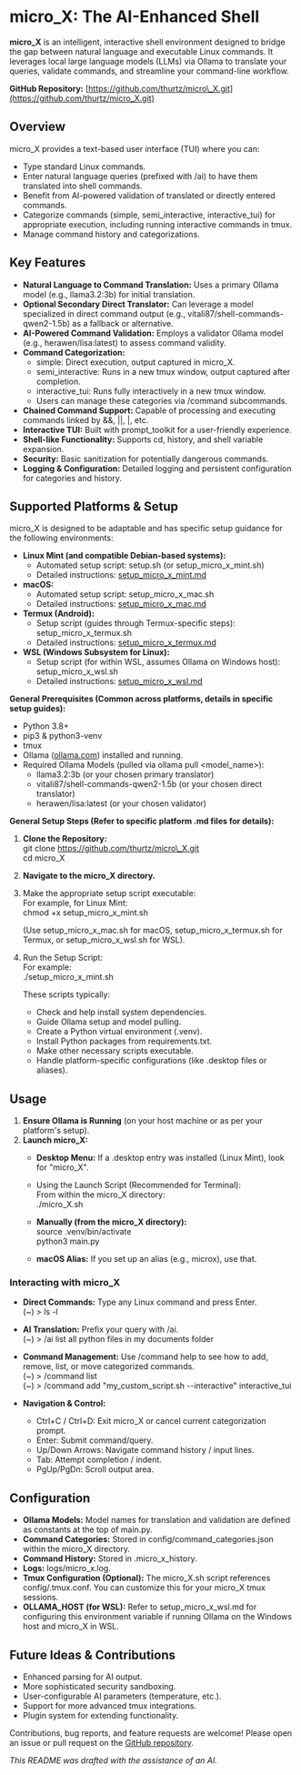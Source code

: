 # **micro\_X: The AI-Enhanced Shell**

**micro\_X** is an intelligent, interactive shell environment designed to bridge the gap between natural language and executable Linux commands. It leverages local large language models (LLMs) via Ollama to translate your queries, validate commands, and streamline your command-line workflow.

**GitHub Repository:** [https://github.com/thurtz/micro\_X.git](https://github.com/thurtz/micro_X.git)

## **Overview**

micro\_X provides a text-based user interface (TUI) where you can:

* Type standard Linux commands.  
* Enter natural language queries (prefixed with /ai) to have them translated into shell commands.  
* Benefit from AI-powered validation of translated or directly entered commands.  
* Categorize commands (simple, semi\_interactive, interactive\_tui) for appropriate execution, including running interactive commands in tmux.  
* Manage command history and categorizations.

## **Key Features**

* **Natural Language to Command Translation:** Uses a primary Ollama model (e.g., llama3.2:3b) for initial translation.  
* **Optional Secondary Direct Translator:** Can leverage a model specialized in direct command output (e.g., vitali87/shell-commands-qwen2-1.5b) as a fallback or alternative.  
* **AI-Powered Command Validation:** Employs a validator Ollama model (e.g., herawen/lisa:latest) to assess command validity.  
* **Command Categorization:**  
  * simple: Direct execution, output captured in micro\_X.  
  * semi\_interactive: Runs in a new tmux window, output captured after completion.  
  * interactive\_tui: Runs fully interactively in a new tmux window.  
  * Users can manage these categories via /command subcommands.  
* **Chained Command Support:** Capable of processing and executing commands linked by &&, ||, |, etc.  
* **Interactive TUI:** Built with prompt\_toolkit for a user-friendly experience.  
* **Shell-like Functionality:** Supports cd, history, and shell variable expansion.  
* **Security:** Basic sanitization for potentially dangerous commands.  
* **Logging & Configuration:** Detailed logging and persistent configuration for categories and history.

## **Supported Platforms & Setup**

micro\_X is designed to be adaptable and has specific setup guidance for the following environments:

* **Linux Mint (and compatible Debian-based systems):**  
  * Automated setup script: setup.sh (or setup\_micro\_x\_mint.sh)  
  * Detailed instructions: [setup\_micro\_x\_mint.md](http://docs.google.com/setup_micro_x_mint.md)  
* **macOS:**  
  * Automated setup script: setup\_micro\_x\_mac.sh  
  * Detailed instructions: [setup\_micro\_x\_mac.md](http://docs.google.com/setup_micro_x_mac.md)  
* **Termux (Android):**  
  * Setup script (guides through Termux-specific steps): setup\_micro\_x\_termux.sh  
  * Detailed instructions: [setup\_micro\_x\_termux.md](http://docs.google.com/setup_micro_x_termux.md)  
* **WSL (Windows Subsystem for Linux):**  
  * Setup script (for within WSL, assumes Ollama on Windows host): setup\_micro\_x\_wsl.sh  
  * Detailed instructions: [setup\_micro\_x\_wsl.md](http://docs.google.com/setup_micro_x_wsl.md)

**General Prerequisites (Common across platforms, details in specific setup guides):**

* Python 3.8+  
* pip3 & python3-venv  
* tmux  
* Ollama ([ollama.com](https://ollama.com/)) installed and running.  
* Required Ollama Models (pulled via ollama pull \<model\_name\>):  
  * llama3.2:3b (or your chosen primary translator)  
  * vitali87/shell-commands-qwen2-1.5b (or your chosen direct translator)  
  * herawen/lisa:latest (or your chosen validator)

**General Setup Steps (Refer to specific platform .md files for details):**

1. **Clone the Repository:**  
   git clone https://github.com/thurtz/micro\_X.git  
   cd micro\_X

2. **Navigate to the micro\_X directory.**  
3. Make the appropriate setup script executable:  
   For example, for Linux Mint:  
   chmod \+x setup_micro_x_mint.sh 

   (Use setup\_micro\_x\_mac.sh for macOS, setup\_micro\_x\_termux.sh for Termux, or setup\_micro\_x\_wsl.sh for WSL).  
4. Run the Setup Script:  
   For example:  
   ./setup_micro_x_mint.sh

   These scripts typically:  
   * Check and help install system dependencies.  
   * Guide Ollama setup and model pulling.  
   * Create a Python virtual environment (.venv).  
   * Install Python packages from requirements.txt.  
   * Make other necessary scripts executable.  
   * Handle platform-specific configurations (like .desktop files or aliases).

## **Usage**

1. **Ensure Ollama is Running** (on your host machine or as per your platform's setup).  
2. **Launch micro\_X:**  
   * **Desktop Menu:** If a .desktop entry was installed (Linux Mint), look for "micro\_X".  
   * Using the Launch Script (Recommended for Terminal):  
     From within the micro\_X directory:  
     ./micro\_X.sh

   * **Manually (from the micro\_X directory):**  
     source .venv/bin/activate  
     python3 main.py

   * **macOS Alias:** If you set up an alias (e.g., microx), use that.

### **Interacting with micro\_X**

* **Direct Commands:** Type any Linux command and press Enter.  
  (\~) \> ls \-l

* **AI Translation:** Prefix your query with /ai.  
  (\~) \> /ai list all python files in my documents folder

* **Command Management:** Use /command help to see how to add, remove, list, or move categorized commands.  
  (\~) \> /command list  
  (\~) \> /command add "my\_custom\_script.sh \--interactive" interactive\_tui

* **Navigation & Control:**  
  * Ctrl+C / Ctrl+D: Exit micro\_X or cancel current categorization prompt.  
  * Enter: Submit command/query.  
  * Up/Down Arrows: Navigate command history / input lines.  
  * Tab: Attempt completion / indent.  
  * PgUp/PgDn: Scroll output area.

## **Configuration**

* **Ollama Models:** Model names for translation and validation are defined as constants at the top of main.py.  
* **Command Categories:** Stored in config/command\_categories.json within the micro\_X directory.  
* **Command History:** Stored in .micro\_x\_history.  
* **Logs:** logs/micro\_x.log.  
* **Tmux Configuration (Optional):** The micro\_X.sh script references config/.tmux.conf. You can customize this for your micro\_X tmux sessions.  
* **OLLAMA\_HOST (for WSL):** Refer to setup\_micro\_x\_wsl.md for configuring this environment variable if running Ollama on the Windows host and micro\_X in WSL.

## **Future Ideas & Contributions**

* Enhanced parsing for AI output.  
* More sophisticated security sandboxing.  
* User-configurable AI parameters (temperature, etc.).  
* Support for more advanced tmux integrations.  
* Plugin system for extending functionality.

Contributions, bug reports, and feature requests are welcome\! Please open an issue or pull request on the [GitHub repository](https://github.com/thurtz/micro_X.git).

*This README was drafted with the assistance of an AI.*